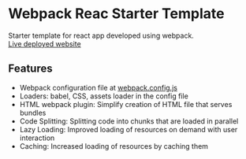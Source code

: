 # Webpack Reac Starter Template

Starter template for react app developed using webpack. <br />
[Live deployed website](https://bharati-21.github.io/webpack-starter) 

## Features
- Webpack configuration file at [webpack.config.js](https://github.com/bharati-21/webpack-starter/blob/main/webpack.config.js)
- Loaders: babel, CSS, assets loader in the config file
- HTML webpack plugin: Simplify creation of HTML file that serves bundles
- Code Splitting: Splitting code into chunks that are loaded in parallel
- Lazy Loading: Improved loading of resources on demand with user interaction
- Caching: Increased loading of resources by caching them
